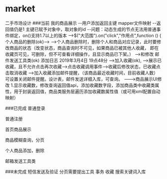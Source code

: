 # market
二手市场设计
###当前
我的商品展示
--用户添加返回主键 mapper文件映射 --返回值仍是1 主键已赋予对象中，取对象的id
--问题：动态生成的节点无法用普通事件绑定，on()支持1.7以上的版本 -->$("大范围").on("click","作用点",function () {
个人商品的删除(ok)-->
               -->个人商品删除时，删除个人和商品对应记录，此时要修改商品的状态（改变状态，商品查询时不可见，如果商品已被其他人收藏，
                    即在收藏页可见，可删除，但不可查看详细操作，且显示商品已下架。）
-->和修改
邮件发送工具类(ok)
添加日志
2019年3月4日 19点48分
-->加入收藏(ok),
-->展示已收藏，且不允许点击再次收藏-->点击收藏调用事件-->收藏后修改状态，已收藏点击取消收藏
-->加入收藏添加邮件提醒，（该商品最近收藏时间，目前收藏人数）可设置关闭邮件提醒。设计表，邮件发送详细入库，可查询。
--->商品展示UI修改
1.显示收藏数，修改查询返回值api，添加收藏数字段，添加商品类中收藏类属性，用于封装返回值，商品类服务层遍历添加收藏数属性值（或可用xml配置自动映射）


###已完成
普通登录

普通注册

首页商品展示

商品模糊查询，分页

个人商品添加，删除

邮箱发送工具类

###未完成
短信发送及验证
分页需要提出工具
事务
收藏
搜索关键词入库


